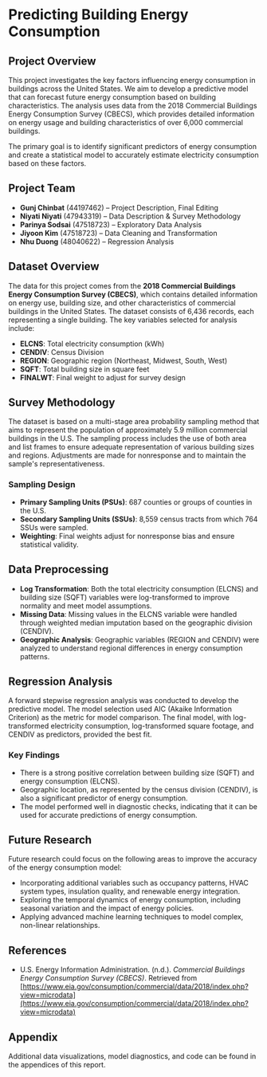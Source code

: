 
# **Predicting Building Energy Consumption**

## **Project Overview**
This project investigates the key factors influencing energy consumption in buildings across the United States. We aim to develop a predictive model that can forecast future energy consumption based on building characteristics. The analysis uses data from the 2018 Commercial Buildings Energy Consumption Survey (CBECS), which provides detailed information on energy usage and building characteristics of over 6,000 commercial buildings.

The primary goal is to identify significant predictors of energy consumption and create a statistical model to accurately estimate electricity consumption based on these factors.

## **Project Team**
- **Gunj Chinbat** (44197462) – Project Description, Final Editing
- **Niyati Niyati** (47943319) – Data Description & Survey Methodology
- **Parinya Sodsai** (47518723) – Exploratory Data Analysis
- **Jiyoon Kim** (47518723) – Data Cleaning and Transformation
- **Nhu Duong** (48040622) – Regression Analysis

## **Dataset Overview**
The data for this project comes from the **2018 Commercial Buildings Energy Consumption Survey (CBECS)**, which contains detailed information on energy use, building size, and other characteristics of commercial buildings in the United States. The dataset consists of 6,436 records, each representing a single building. The key variables selected for analysis include:

- **ELCNS**: Total electricity consumption (kWh)
- **CENDIV**: Census Division
- **REGION**: Geographic region (Northeast, Midwest, South, West)
- **SQFT**: Total building size in square feet
- **FINALWT**: Final weight to adjust for survey design

## **Survey Methodology**
The dataset is based on a multi-stage area probability sampling method that aims to represent the population of approximately 5.9 million commercial buildings in the U.S. The sampling process includes the use of both area and list frames to ensure adequate representation of various building sizes and regions. Adjustments are made for nonresponse and to maintain the sample's representativeness.

### **Sampling Design**
- **Primary Sampling Units (PSUs)**: 687 counties or groups of counties in the U.S.
- **Secondary Sampling Units (SSUs)**: 8,559 census tracts from which 764 SSUs were sampled.
- **Weighting**: Final weights adjust for nonresponse bias and ensure statistical validity.

## **Data Preprocessing**
- **Log Transformation**: Both the total electricity consumption (ELCNS) and building size (SQFT) variables were log-transformed to improve normality and meet model assumptions.
- **Missing Data**: Missing values in the ELCNS variable were handled through weighted median imputation based on the geographic division (CENDIV).
- **Geographic Analysis**: Geographic variables (REGION and CENDIV) were analyzed to understand regional differences in energy consumption patterns.

## **Regression Analysis**
A forward stepwise regression analysis was conducted to develop the predictive model. The model selection used AIC (Akaike Information Criterion) as the metric for model comparison. The final model, with log-transformed electricity consumption, log-transformed square footage, and CENDIV as predictors, provided the best fit.

### **Key Findings**
- There is a strong positive correlation between building size (SQFT) and energy consumption (ELCNS).
- Geographic location, as represented by the census division (CENDIV), is also a significant predictor of energy consumption.
- The model performed well in diagnostic checks, indicating that it can be used for accurate predictions of energy consumption.

## **Future Research**
Future research could focus on the following areas to improve the accuracy of the energy consumption model:
- Incorporating additional variables such as occupancy patterns, HVAC system types, insulation quality, and renewable energy integration.
- Exploring the temporal dynamics of energy consumption, including seasonal variation and the impact of energy policies.
- Applying advanced machine learning techniques to model complex, non-linear relationships.

## **References**
- U.S. Energy Information Administration. (n.d.). *Commercial Buildings Energy Consumption Survey (CBECS)*. Retrieved from [https://www.eia.gov/consumption/commercial/data/2018/index.php?view=microdata](https://www.eia.gov/consumption/commercial/data/2018/index.php?view=microdata)

## **Appendix**
Additional data visualizations, model diagnostics, and code can be found in the appendices of this report.
